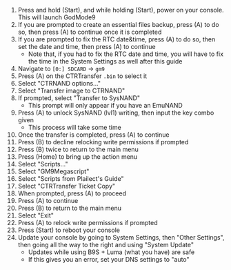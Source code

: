 1. Press and hold (Start), and while holding (Start), power on your console. This will launch GodMode9
2. If you are prompted to create an essential files backup, press (A) to do so, then press (A) to continue once it is completed
3. If you are prompted to fix the RTC date&time, press (A) to do so, then set the date and time, then press (A) to continue
   - Note that, if you had to fix the RTC date and time, you will have to fix the time in the System Settings as well after this guide
4. Navigate to `[0:] SDCARD` -> `gm9`
5. Press (A) on the CTRTransfer `.bin` to select it
6. Select "CTRNAND options..."
7. Select "Transfer image to CTRNAND"
8. If prompted, select "Transfer to SysNAND"
   - This prompt will only appear if you have an EmuNAND
9. Press (A) to unlock SysNAND (lvl1) writing, then input the key combo given
   - This process will take some time
10. Once the transfer is completed, press (A) to continue
11. Press (B) to decline relocking write permissions if prompted
12. Press (B) twice to return to the main menu
13. Press (Home) to bring up the action menu
14. Select "Scripts..."
15. Select "GM9Megascript"
16. Select "Scripts from Plailect's Guide"
17. Select "CTRTransfer Ticket Copy"
18. When prompted, press (A) to proceed
19. Press (A) to continue
20. Press (B) to return to the main menu
21. Select "Exit"
22. Press (A) to relock write permissions if prompted
23. Press (Start) to reboot your console
24. Update your console by going to System Settings, then "Other Settings", then going all the way to the right and using "System Update"
    - Updates while using B9S + Luma (what you have) are safe
    - If this gives you an error, set your DNS settings to "auto"
